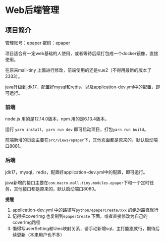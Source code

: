 # Web后端管理

## 项目简介

管理账号：epaper
密码：epaper

项目适合有一定web基础的人使用，或者等待后续打包成一个docker镜像，直接使用。

在原来mall-tiny 上面进行修改，前端使用的还是vue2（不得用最新的版本了2333）。

java升级到jdk17，配置好mysql和redis，以及application-dev.yml中的配置，即可运行。

### 前端
node.js 用的是12.14.0版本，npm 用的是6.13.4版本。

运行 `yarn install`，`yarn run dev` 即可启动项目，打包`yarn run build`。

前端新增的页面主要在`src/views/epaper`下，其他页面都是原来的，默认启动端口8081。

### 后端

jdk17，mysql，redis，配置好application-dev.yml中的配置，即可运行。

java新增的接口主要在`com.macro.mall.tiny.modules.epaper`下和一个定时任务，其他接口都是原来的，默认启动端口8080。

**提醒**
1. application-dev.yml 中的路径写`python/epaperCreate/xxx` 的绝对路径就行
2. 记得把coverImg 也复制到`epaperCreate` 下面，或者直接修改为自己的coverImg路径
3. 懒得写userSetting和Ums映射关系，请手动新增sql，主打能跑就行，期待后续更新（本来用户也不多）

